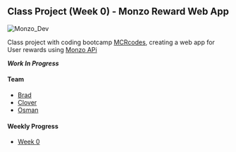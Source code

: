 ## Class Project (Week 0) - Monzo Reward Web App

![Monzo_Dev](https://mondoimages.s3.amazonaws.com/logos/monzo-horizontal-darkBg-gt100px.svg)

Class project with coding bootcamp [MCRcodes](https://github.com/MCRcodes), creating a web app for User rewards using [Monzo APi](https://developers.monzo.com/)

___Work In Progress___

#### Team
- [Brad](https://github.com/bradlead)
- [Clover](https://github.com/cloverc)
- [Osman](https://github.com/SharifCoding)

#### Weekly Progress
- [Week 0](./Week_0/README.md)
